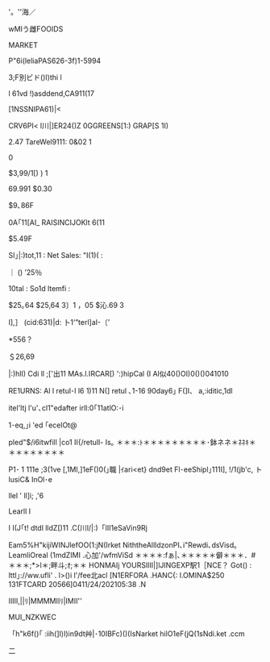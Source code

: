 '。''海／

wMIう雌FOOIDS

MARKET

P"6i(leliaPAS626-3f)1-5994

3;F別ビド()I)thi l

l 61vd
!)asddend,CA911(17

[1NSSNIPA61)|<

CRV6PI< l川|]ER24()Z
0GGREENS[1:) GRAP[S
1I)

2.47
TareWel9111: 0&02 1

0

$3,99/1[)
)
1

69.991
$0.30

$9､86F

0A｢11[AI_ RAISINCIJOKlt 6(11

$5.49F

SI｣|:)tot,11 :
Net Sales:
"I(1)( :

｜ () ’25％

10tal :
So1d ltemfi :

$25｡64
$25,64
3〕1 ，05
$沁.69
3

I],］ (cid:631)|d:
卜1‘”terl]aI-〔’

*556？

＄26,69

|:)hlI) Cdi ll ;['出11 MAs.l.IRCAR[)
':)hipCal (I Al似40()OI)0()()041010

RE1URNS: Al l
retul･l l6
1)11
N(] retul ､1-16
90day6｣ F(]I、 a,:iditic,1dl

itel'ltj l'u'､cl1"edafter
irll:0｢11atlO:･i

1･eq,｣i 'ed ｢ecelOt@

pled"$/i6itwfill |co1 II{/retull- Is｡
＊＊＊:ﾄ＊＊＊＊＊＊＊＊＊･鉢ネネ＊ﾈﾈｷ＊＊＊＊＊＊＊＊＊

P1･ 1 111e
;3(1ve [,1MI,]1eF()0(｣職 |ｲari<et}
dnd9et Fl･eeShipl｣111I], !/1(jb'c, トlusiC& InOl･e

llel ' ll]i; ,'6

Learll I

I I(J｢t! dtdl lldZ[)11 .C(川l/|:)「Ⅲ1eSaVin9Rj

Eam5%H"kijiWINJlefOO(1:jN(Irket
NiththeAllldzonPI､i"Rewdi､dsVisd｡
LeamliOreal (1mdZIMI .心加'/wfmViSd
＊＊＊＊:fぁ|､＊＊＊＊＊僻＊＊＊．#＊＊＊;*>l＊;畔斗;ｵ;＊＊
HONMAIj YOURSlⅢ|]lJINGEXP駅1［NCE？
Got() : lttl｣://ww.ufli' . l>()i l'/fee北acl
[N1ERFORA .HANC{: l.OMINA$250 131FTCARD
20566]0411/24/202105:38 .N

IIIII,||ﾘ|MMMMIIﾘ|IMII''

MUI_NZKWEC

「h"k6f()｢ :iih(]I)I)in9dt艸|･10IBFc)()(IsNarket
hilO1eF(jQ(1sNdi.ket .ccm

二

